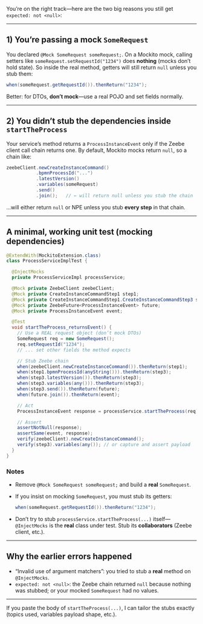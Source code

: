 You’re on the right track—here are the two big reasons you still get `expected: not <null>`:

---

## 1) You’re passing a **mock** `SomeRequest`

You declared `@Mock SomeRequest someRequest;`. On a Mockito mock, calling setters like `someRequest.setRequestId("1234")` does **nothing** (mocks don’t hold state). So inside the real method, getters will still return `null` unless you stub them:

```java
when(someRequest.getRequestId()).thenReturn("1234");
```

Better: for DTOs, **don’t mock**—use a real POJO and set fields normally.

---

## 2) You didn’t stub the **dependencies inside** `startTheProcess`

Your service’s method returns a `ProcessInstanceEvent` only if the Zeebe client call chain returns one. By default, Mockito mocks return `null`, so a chain like:

```java
zeebeClient.newCreateInstanceCommand()
           .bpmnProcessId("...")
           .latestVersion()
           .variables(someRequest)
           .send()
           .join();   // ← will return null unless you stub the chain
```

…will either return `null` or NPE unless you stub **every step** in that chain.

---

## A minimal, working unit test (mocking dependencies)

```java
@ExtendWith(MockitoExtension.class)
class ProcessServiceImplTest {

  @InjectMocks
  private ProcessServiceImpl processService;

  @Mock private ZeebeClient zeebeClient;
  @Mock private CreateInstanceCommandStep1 step1;
  @Mock private CreateInstanceCommandStep1.CreateInstanceCommandStep3 step3;
  @Mock private ZeebeFuture<ProcessInstanceEvent> future;
  @Mock private ProcessInstanceEvent event;

  @Test
  void startTheProcess_returnsEvent() {
    // Use a REAL request object (don’t mock DTOs)
    SomeRequest req = new SomeRequest();
    req.setRequestId("1234");
    // ... set other fields the method expects

    // Stub Zeebe chain
    when(zeebeClient.newCreateInstanceCommand()).thenReturn(step1);
    when(step1.bpmnProcessId(anyString())).thenReturn(step3);
    when(step3.latestVersion()).thenReturn(step3);
    when(step3.variables(any())).thenReturn(step3);
    when(step3.send()).thenReturn(future);
    when(future.join()).thenReturn(event);

    // Act
    ProcessInstanceEvent response = processService.startTheProcess(req);

    // Assert
    assertNotNull(response);
    assertSame(event, response);
    verify(zeebeClient).newCreateInstanceCommand();
    verify(step3).variables(any()); // or capture and assert payload
  }
}
```

### Notes

* Remove `@Mock SomeRequest someRequest;` and build a **real** `SomeRequest`.
* If you insist on mocking `SomeRequest`, you must stub its getters:

  ```java
  when(someRequest.getRequestId()).thenReturn("1234");
  ```
* Don’t try to stub `processService.startTheProcess(...)` itself—`@InjectMocks` is the **real** class under test. Stub its **collaborators** (Zeebe client, etc.).

---

## Why the earlier errors happened

* “Invalid use of argument matchers”: you tried to stub a **real** method on `@InjectMocks`.
* `expected: not <null>`: the Zeebe chain returned `null` because nothing was stubbed; or your mocked `SomeRequest` had no values.

---

If you paste the body of `startTheProcess(...)`, I can tailor the stubs exactly (topics used, variables payload shape, etc.).
